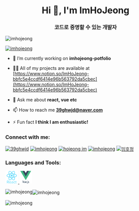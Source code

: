 <h1 align="center">Hi 👋, I'm ImHoJeong</h1>
<h3 align="center">코드로 증명할 수 있는 개발자</h3>

<p align="left"> <img src="https://komarev.com/ghpvc/?username=imhojeong&label=Profile%20views&color=0e75b6&style=flat" alt="imhojeong" /> </p>

<p align="left"> <a href="https://github.com/ryo-ma/github-profile-trophy"><img src="https://github-profile-trophy.vercel.app/?username=imhojeong" alt="imhojeong" /></a> </p>

- 🔭 I’m currently working on **imhojeong-potfolio**

- 👨‍💻 All of my projects are available at [https://www.notion.so/ImHoJeong-bbfc5e4ccdf6414e96b563792da5cbec](https://www.notion.so/ImHoJeong-bbfc5e4ccdf6414e96b563792da5cbec)

- 💬 Ask me about **react, vue etc**

- 📫 How to reach me **39ghwjd@naver.com**

- ⚡ Fun fact **I think I am enthusiastic!**

<h3 align="left">Connect with me:</h3>
<p align="left">
<a href="https://codepen.io/39ghwjd" target="blank"><img align="center" src="https://raw.githubusercontent.com/rahuldkjain/github-profile-readme-generator/master/src/images/icons/Social/codepen.svg" alt="39ghwjd" height="30" width="40" /></a>
<a href="https://dev.to/imhojeong" target="blank"><img align="center" src="https://cdn.jsdelivr.net/npm/simple-icons@3.0.1/icons/dev-dot-to.svg" alt="imhojeong" height="30" width="40" /></a>
<a href="https://linkedin.com/in/hojeong im" target="blank"><img align="center" src="https://raw.githubusercontent.com/rahuldkjain/github-profile-readme-generator/master/src/images/icons/Social/linked-in-alt.svg" alt="hojeong im" height="30" width="40" /></a>
<a href="https://codesandbox.com/imhojeong" target="blank"><img align="center" src="https://cdn.jsdelivr.net/npm/simple-icons@3.0.1/icons/codesandbox.svg" alt="imhojeong" height="30" width="40" /></a>
<a href="https://www.youtube.com/c/임호정" target="blank"><img align="center" src="https://raw.githubusercontent.com/rahuldkjain/github-profile-readme-generator/master/src/images/icons/Social/youtube.svg" alt="임호정" height="30" width="40" /></a>
</p>

<h3 align="left">Languages and Tools:</h3>
<p align="left"> <a href="https://reactjs.org/" target="_blank"> <img src="https://raw.githubusercontent.com/devicons/devicon/master/icons/react/react-original-wordmark.svg" alt="react" width="40" height="40"/> </a> <a href="https://vuejs.org/" target="_blank"> <img src="https://raw.githubusercontent.com/devicons/devicon/master/icons/vuejs/vuejs-original-wordmark.svg" alt="vuejs" width="40" height="40"/> </a></p>

<p><img align="left" src="https://github-readme-stats.vercel.app/api/top-langs?username=imhojeong&show_icons=true&locale=en&layout=compact" alt="imhojeong" /><img align="center" src="https://github-readme-stats.vercel.app/api?username=imhojeong&show_icons=true&locale=en" alt="imhojeong" /></p>

<p><img align="center" src="https://github-readme-streak-stats.herokuapp.com/?user=imhojeong&" alt="imhojeong" /></p>

